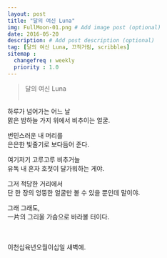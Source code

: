 ```yaml
---
layout: post
title: "달의 여신 Luna"
img: FullMoon-01.png # Add image post (optional)
date: 2016-05-20
description: # Add post description (optional)
tag: [달의 여신 Luna, 끄적거림, scribbles]
sitemap :
  changefreq : weekly
  priority : 1.0
---
```

> 달의 여신 Luna
<br/><br/>

하루가 넘어가는 어느 날<br/>
맑은 밤하늘 가지 위에서 비추이는 얼굴.

번민스러운 내 머리를<br/>
은은한 빛줄기로 보다듬어 준다.

여기저기 고루고루 비추거늘<br/>
유독 내 혼자 호젓이 달가워하는 게야.

그저 적당한 거리에서<br/>
단 한 장의 엉뚱한 얼굴만 볼 수 있을 뿐인데 말이야.

그래 그래도,<br/>
一片의 그리울 가슴으로 바라볼 터이다.
<br/><br/><br/>

이천십육년오월이십일 새벽에.
